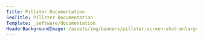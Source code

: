 ```yaml
---
Title: Pillster Documentation
SeoTitle: Pillster Documentation
Template: _software/documentation
HeaderBackgroundImage: /assets/img/banners/pillster-screen-shot-enlarged.jpg
---
```

